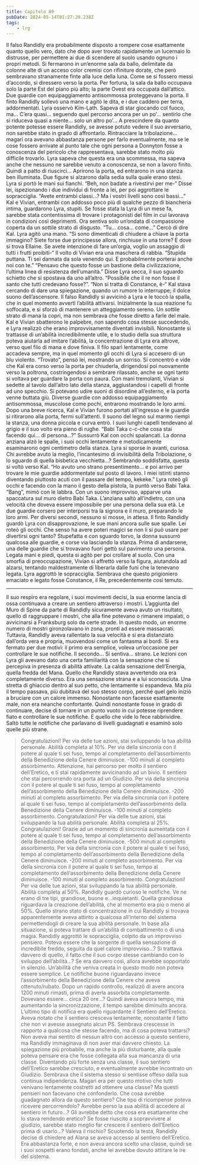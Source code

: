 ```yaml
---
title: Capitolo 89
pubDate: 2024-05-14T01:27:29.238Z
tags:
    - lrg
---
```


Il falso Randidly era probabilmente disposto a rompere cose esattamente quanto quello vero, dato che dopo aver trovato rapidamente un lucernaio lo distrusse, per permettere ai due di scendere al suolo usando ognuno i propri metodi. Si fermarono in un’enorme sala da ballo, delimitate da colonne alte di un acceso color cremisi con rifiniture dorate, che però sembravano stranamente finte alla luce della luna.
Come se si fossero messi d’accordo, si diressero verso la porta. Per fortuna, la sala da ballo occupava solo la parte Est del piano più alto; la parte Ovest era occupata dall’attico. Due guardie con equipaggiamento antisommossa proteggevano la porta. Il finto Randidly sollevò una mano e agitò le dita, e i due caddero per terra, addormentati.
Lyra osservò Kim-Lath. Sapeva di star giocando col fuoco, ma…
C’era quasi… seguendo quel percorso ancora per un po’… sentirlo che si riduceva quasi a niente… solo un altro po’…
A prescindere da quanto potente potesse essere Randidly, se avesse potuto vedere il suo avversario, non sarebbe stato in grado di affrontarlo. Rintracciare la tribolazione… magari ora avevano abbastanza persone per farlo eventualmente, ma se le cose fossero arrivate al punto tale che ogni persona a Donnyton fosse a conoscenza del pericolo che rappresentava, sarebbe stato molto più difficile trovarlo.
Lyra sapeva che questa era una scommessa, ma sapeva anche che nessuno ne sarebbe venuto a conoscenza, se non a lavoro finito. Quindi a patto di riuscirci…
Aprirono la porta, ed entrarono in una stanza ben illuminata.
Due figure si alzarono dalla sedia sulla quale erano stesi. Lyra si portò le mani sui fianchi.
“Beh, non badate a rivestirvi per me-“ Disse lei, ispezionando i due individui di fronte a lei, per poi aggrottare le sopracciglia. “Avete entrambi classi…? Ma i vostri livelli sono così bassi…”
Kal e Vivian, entrambi con addosso poco più di qualche pezzo di biancheria intima, guardarono Lyra, stupiti. Se fosse stata la Lyra di un mese fa, sarebbe stata contentissima di trovare i protagonisti del film in cui lavorava in condizioni così deprimenti. Ora sentiva solo un’ondata di compassione coperta da un sottile strato di disgusto.
“Tu… cosa… come…” Cercò di dire Kal. Lyra agitò una mano.
“Si sono dimenticati di chiudere a chiave la porta immagino? Siete forse due principesse allora, rinchiuse in una torre? E dove si trova Ellaine. Se avete intenzione di fare un’orgia, voglio un assaggio di tutti i frutti proibiti-“
Il volto di Vivian era una maschera di rabbia. “Stupida puttana. Ti sei dannata da sola venendo qui. E probabilmente porterai anche noi con te.”
“Pensavo che questo fosse un bastione della civilizzazione, l’ultima linea di resistenza dell’umanità.” Disse Lyra secca, il suo sguardo schietto che si spostava da uno all’altro. “Possibile che il re non fosse il santo che tutti credevano fosse?”.
“Non si tratta di Constance, è-“ Kal stava cercando di dare una spiegazione, quando un rumore lo interruppe; il dolce suono dell’ascensore. Il falso Randidly si avvicinò a Lyra e le toccò la spalla, che in quel momento avvertì l’abilità attivarsi. Inizialmente la sua reazione fu soffocata, e si sforzò di mantenere un atteggiamento sereno. Un sottile strato di mana la coprì, ma non sembrava che fosse diretto a farle del male.
Kal e Vivian sbatterono le palpebre, non sapendo cosa stesse succedendo, e Lyra realizzò che erano improvvisamente diventati invisibili. Nonostante si trattasse di un’abilità incredibilmente utile, e lo studio della sua struttura poteva aiutarla ad imitare l’abilità, la concentrazione di Lyra era altrove, verso quel filo di mana e dove finiva.
Il filo sparì lentamente, come accadeva sempre, ma in quel momento gli occhi di Lyra si accesero di un blu violento.
“Trovato”, pensò lei, mostrando un sorriso.
Si concentrò e vide che Kal era corso verso la porta per chiuderla, dirigendosi poi nuovamente verso la poltrona, costringendosi a sembrare rilassato, anche se ogni tanto si voltava per guardare la porta con paura. Con mani tremolanti, Vivian si sedette al tavolo dall’altro lato della stanza, aggiustandosi i capelli di fronte ad uno specchio.
Si potevano udire suoni di disordine all’esterno, e la porta venne buttata giù. Diverse guardie con addosso equipaggiamento antisommossa, muscolose come pochi, entrarono mostrando le loro armi.
Dopo una breve ricerca, Kal e Vivian furono portati all’ingresso e le guardie si ritirarono alla porta, fermi sull’attenti. Il suono del legno sul marmo riempì la stanza, una donna piccola e curva entrò. I suoi lunghi capelli tendevano al grigio e il suo volto era pieno di rughe.
“Babi Taka c-c-che cosa stai facendo qui… di persona…?” Sussurrò Kal con occhi spalancati.
La donna anziana alzò le spalle, i suoi occhi lentamente e metodicamente esaminarono ogni centimetro della stanza. Lyra si sporse in avanti, curiosa. Chi avrebbe avuto la meglio, l’incantesimo di invisibilità della Tribolazione, o lo sguardo di quella bisbetica vecchietta…?
Sembrando soddisfatta, questa si voltò verso Kal. “Ho avuto uno strano presentimento… e poi arrivo per trovare le mie guardie addormentate sul posto di lavoro. I miei istinti stanno diventando piuttosto acuti con il passare del tempo, kekeke.”
Lyra roteò gli occhi e facendo con la mano il gesto della pistola, la puntò verso Babi Taka.
“Bang”, mimò con le labbra.
Con un suono improvviso, apparve una spaccatura sul muro dietro Babi Taka. L’anziana saltò all’indietro, con una velocità che doveva essere impossibile per una persona della sua età. Le due guardie corsero per interporsi tra la signora e il muro, preparando le loro armi.
Per diversi secondi, nessuno si mosse, in attesa. Il finto Randidly guardò Lyra con disapprovazione, le sue mani ancora sulle sue spalle. Lei roteò gli occhi.
Che senso ha avere poteri magici se non li si può usare per divertirsi ogni tanto?
Stupefatta e con sguardo torvo, la donna sussurrò qualcosa alle guardie, e corse via lasciando la stanza. Prima di andarsene, una delle guardie che si trovavano fuori gettò sul pavimento una persona. Legata mani e piedi, questa si agitò per poi crollare al suolo.
Con una smorfia di preoccupazione, Vivian si affrettò verso la figura, aiutandola ad alzarsi, tentando maldestramente di liberarla dalle funi che la tenevano legata. Lyra aggrottò le sopracciglia. Sembrava che questo prigioniero emaciato e legato fosse Constance, il Re, precedentemente così temuto.
****
Il suo respiro era regolare, i suoi movimenti decisi, la sua enorme lancia di ossa continuava a creare un sentiero attraverso i mostri. L’aggiunta del Muro di Spine da parte di Randidly sicuramente aveva avuto un risultato, quello di raggruppare i mostri, che alla fine potevano o rimanere impalati, o avvicinarsi a Franksburg solo da certe strade.
In questo modo, un enorme numero di mostri gironzolavano in zona, pronti ad essere massacrati. Tuttavia, Randidly aveva rallentato la sua velocità e si era distanziato dall’orda vera e propria, muovendosi come un fantasma ai bordi. Si era fermato per due motivi: il primo era semplice, voleva un’occasione per controllare le sue notifiche. Il secondo…
Si sentiva… strano. Le lezioni con Lyra gli avevano dato una certa familiarità con la sensazione che si percepiva in presenza di abilità attivate. La calda sensazione dell’Energia, quella fredda del Mana. Quello che Randidly stava avvertendo ora era completamente diverso. Era una sensazione strana e a lui sconosciuta. Una stretta di ghiaccio dentro al suo petto, che lentamente si espandeva. Ma più il tempo passava, più dubitava del suo stesso corpo, perché quel gelo iniziò a bruciare con un calore immenso.
Nonostante non facesse esattamente male, non era neanche confortante. Quindi nonostante fosse in grado di continuare, decise di tornare in un punto vuoto in cui potesse riprendere fiato e controllare le sue notifiche.
E quello che vide lo fece rabbrividire. Saltò tutte le notifiche che parlavano di livelli guadagnati e esaminò solo quelle più strane.
> Congratulazioni! Per via delle tue azioni, stai sviluppando la tua abilità personale. Abilità completa al 10%.
Per via della sincronia con il potere al quale ti sei fuso, tempo al completamento dell’assorbimento della Benedizione della Cenere diminuisce. -100 minuti al completo assorbimento.
Attenzione, hai percorso per molto il sentiero dell’Eretico, e ti stai rapidamente avvicinando ad un bivio. Il sentiero che stai percorrendo ora porta ad un Giudizio.
Per via della sincronia con il potere al quale ti sei fuso, tempo al completamento dell’assorbimento della Benedizione della Cenere diminuisce. -200 minuti al completo assorbimento.
Per via della sincronia con il potere al quale ti sei fuso, tempo al completamento dell’assorbimento della Benedizione della Cenere diminuisce. -100 minuti al completo assorbimento.
> Congratulazioni! Per via delle tue azioni, stai sviluppando la tua abilità personale. Abilità completa al 25%.
> Congratulazioni! Grazie ad un momento di sincronia aumentata con il potere al quale ti sei fuso, tempo al completamento dell’assorbimento della Benedizione della Cenere diminuisce. -500 minuti al completo assorbimento.
Per via della sincronia con il potere al quale ti sei fuso, tempo al completamento dell’assorbimento della Benedizione della Cenere diminuisce. -200 minuti al completo assorbimento.
Per via della sincronia con il potere al quale ti sei fuso, tempo al completamento dell’assorbimento della Benedizione della Cenere diminuisce. -100 minuti al completo assorbimento.
> Congratulazioni! Per via delle tue azioni, stai sviluppando la tua abilità personale. Abilità completa al 50%.
Randidly guardò curioso le notifiche. Ve ne erano di tre tipi, grandiose, buone e…inquietanti.
Quella grandiosa riguardava la creazione dell’abilità, che al momento era più o meno al 50%. Quello strano stato di concentrazione in cui Randidly si trovava apparentemente aveva attinto a qualcosa all’interno del sistema permettendogli di creare la sua abilità personale. In base alla situazione, si poteva trattare di un’abilità di combattimento o di una magia.
Randidly aggrottò le sopracciglia, colpito da un improvviso pensiero. Poteva essere che la sorgente di quella sensazione di incredibile freddo, seguita da quel calore improvviso…? Si trattava davvero di quello, il fatto che il suo corpo stesse cambiando con lo sviluppo dell’abilità…? Se era davvero così, allora avrebbe sopportato in silenzio. Un’abilità che veniva creata in questo modo non poteva essere semplice.
Le notifiche buone riguardavano invece l’assorbimento della Benedizione della Cenere che aveva ottenuto/rubato. Dopo un rapido controllo, realizzò di avere ancora 1200 minuti rimasti, prima di averla assorbita completamente. Dovevano essere… circa 20 ore…?
Quindi aveva ancora tempo, ma aumentando la sincronizzazione, il tempo sarebbe diminuito ancora.
L’ultimo tipo di notifica era quello riguardante il Sentiero dell’Eretico. Aveva notato che il sentiero cresceva lentamente, nonostante il fatto che non vi avesse assegnato alcun PS. Sembrava crescesse in rapporto a qualcosa che stesse facendo, ma di cosa poteva trattarsi?
Non aveva mai sentito di nessun altro con accesso a questo sentiero, ma Randidly immaginava di non aver mai davvero chiesto. La spiegazione più probabile, ma anche la più disturbante, alla quale poteva pensare era che fosse collegata alla sua mancanza di una classe. Diventando più forte senza una classe, il suo sentiero dell’Eretico sarebbe cresciuto, e eventualmente avrebbe incontrato un Giudizio.
Sembrava che il sistema stesso si sentisse offeso dalla sua continua indipendenza. Magari era per questo motivo che tutti venivano lentamente costretti ad ottenere una classe?
Ma questi pensieri non facevano che confonderlo. Che cosa avrebbe guadagnato allora da questo sentiero? Che tipo di ricompense poteva ricevere percorrendolo? Avrebbe perso la sua abilità di accedere al sentiero in futuro…? Gli avrebbe detto che cosa era esattamente che lo stava rendendo eretico?
Se fosse riuscito a sopravvivere al giudizio, sarebbe stato meglio far crescere il sentiero dell’Eretico prima di usarlo…? Valeva il rischio?
Scuotendo la testa, Randidly decise di chiedere ad Alana se aveva accesso al sentiero dell’Eretico. Era abbastanza forte, e non aveva ancora scelto una classe, quindi se i suoi sospetti erano fondati, anche lei avrebbe dovuto attirare le ire del sistema.
